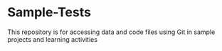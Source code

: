 # Sample-Tests
This repository is for accessing data and code files using Git in sample projects and learning activities
